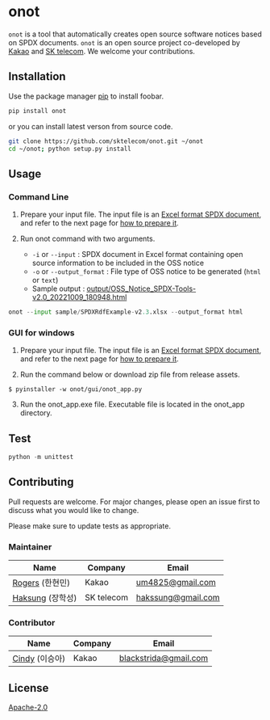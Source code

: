 # onot

`onot` is a tool that automatically creates open source software notices based on SPDX documents. `onot` is an open source project co-developed by [Kakao](https://github.com/kakao) and [SK telecom](https://github.com/sktelecom). We welcome your contributions.

## Installation

Use the package manager [pip](https://pip.pypa.io/en/stable/) to install foobar.

```bash
pip install onot
```

or you can install latest verson from source code. 

```bash
git clone https://github.com/sktelecom/onot.git ~/onot
cd ~/onot; python setup.py install
```

## Usage

### Command Line

1. Prepare your input file. The input file is an [Excel format SPDX document](./sample/SPDXRdfExample-v2.1.xlsx), and refer to the next page for [how to prepare it](./docs/how_to_prepare.md).

2. Run onot command with two arguments. 
   - `-i` or `--input` : SPDX document in Excel format containing open source information to be included in the OSS notice
   - `-o` or `--output_format` : File type of OSS notice to be generated (`html` or `text`)
   - Sample output : [output/OSS_Notice_SPDX-Tools-v2.0_20221009_180948.html](https://sktelecom.github.io/compliance/OSS_Notice_Sample_Application_20221011_140301.html)

```python
onot --input sample/SPDXRdfExample-v2.3.xlsx --output_format html
```

### GUI for windows

1. Prepare your input file. The input file is an [Excel format SPDX document](./sample/SPDXRdfExample-v2.1.xlsx), and refer to the next page for [how to prepare it](./docs/how_to_prepare.md).

2. Run the command below or download zip file from release assets. 

```shell
$ pyinstaller -w onot/gui/onot_app.py
```

3. Run the onot_app.exe file. Executable file is located in the onot_app directory.

## Test

```python
python -m unittest
```

## Contributing
Pull requests are welcome. For major changes, please open an issue first to discuss what you would like to change.

Please make sure to update tests as appropriate.

### Maintainer

| Name | Company | Email |
|--|--|--|
| [Rogers](https://github.com/HyunMinH) (한현민) | Kakao| um4825@gmail.com |
| [Haksung](https://github.com/haksungjang) (장학성) | SK telecom | hakssung@gmail.com |

### Contributor

| Name | Company | Email |
|--|--|--|
| [Cindy](https://github.com/blackstrida) (이승아) | Kakao| blackstrida@gmail.com |

## License
[Apache-2.0](https://www.apache.org/licenses/LICENSE-2.0)